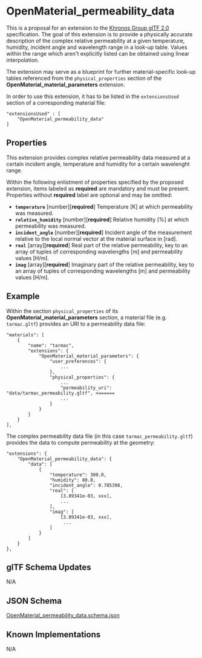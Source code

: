 OpenMaterial_permeability_data
==============================

This is a proposal for an extension to the [Khronos Group glTF 2.0](https://github.com/KhronosGroup/glTF) specification. The goal of this extension is to
provide a physically accurate description of the complex relative permeability at a given temperature, humidity, incident angle
and wavelength range in a look-up table. Values within the range which aren't explicitly listed can be
obtained using linear interpolation.

The extension may serve as a blueprint for further material-specific look-up tables referenced from the
``physical_properties`` section of the **OpenMaterial_material_parameters** extension. 

In order to use this extension, it has to be listed in the ``extensionsUsed`` section of a corresponding material
file:

```
"extensionsUsed" : [
    "OpenMaterial_permeability_data"
]
```

Properties
----------

This extension provides complex relative permeability data measured at a certain incident angle, temperature and humidity for a certain wavelenght range.

Within the following enlistment of properties specified by the proposed extension, items labeled as **required** are
mandatory and must be present. Properties without **required** label are optional and may be omitted:

* **`temperature`** [number][**required**]
Temperature [K] at which permeability was measured.
* **`relative_humidity`** [number][**required**]
Relative humidity [%] at which permeability was measured.
* **`incident_angle`** [number][**required**]
Incident angle of the measurement relative to the local normal vector at the material surface in [rad].
* **`real`** [array][**required**]
Real part of the relative permeability, key to an array of tuples of corresponding wavelengths [m] and permeability values [H/m].
* **`imag`** [array][**required**]
Imaginary part of the relative permeability, key to an array of tuples of corresponding wavelengths [m] and permeability values [H/m].

Example
-------

Within the section `physical_properties` of its **OpenMaterial_material_parameters** section, a material file
(e.g. `tarmac.gltf`) provides an URI to a permeability data file:

```
"materials": [
    {
        "name": "tarmac",
        "extensions": {
            "OpenMaterial_material_parameters": {
                "user_preferences": {
                    ...
                },
                "physical_properties": {
                    ...
                    "permeability_uri": "data/tarmac_permeability.gltf", <======					
                    ...
                }
            }
        }
    }
],
````

The complex permeability data file (in this case `tarmac_permeability.gltf`) provides the data to compute permeability at the geometry: 

````
"extensions": {
    "OpenMaterial_permeability_data": {
        "data": [
            {
                "temperature": 300.0,
                "humidity": 80.0,
                "incident_angle": 0.785398,				
				"real": [
					[3.89341e-03, xxx],
					...
				],
				"imag": [
					[3.89341e-03, xxx],
					 ...
				]
            }
        ]
    }
},
````

glTF Schema Updates
-------------------
N/A

JSON Schema
-----------
[OpenMaterial_permeability_data.schema.json](schema/OpenMaterial_permeability_data.schema.json)

Known Implementations
---------------------
N/A
